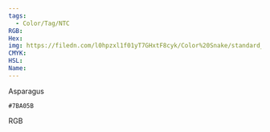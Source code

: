 ```yaml
---
tags:
  - Color/Tag/NTC
RGB:
Hex:
img: https://filedn.com/l0hpzxl1f01yT7GHxtF8cyk/Color%20Snake/standard_csv_to_svg/%23/7BA05B.svg
CMYK:
HSL:
Name:
---
```

Asparagus
```palette
#7BA05B
```
RGB
